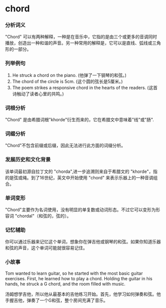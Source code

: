# chord

### 分析词义

  

"Chord" 可以有两种解释，一种是在音乐中，它指的是由三个或更多的音调同时播放，创造出一种和谐的声音。另一种常用的解释是，它可以是直线、弧线或三角形的一部分。

  

### 列举例句

  

1.  He struck a chord on the piano. (他弹了一下钢琴的和弦。)
2.  The chord of the circle is 5cm. (这个圆的弦长是5厘米。)
3.  The poem strikes a responsive chord in the hearts of the readers. (这首诗触动了读者心里的共鸣。)

  

### 词根分析

  

"Chord" 是由希腊词根"khorde"衍生而来的，它在希腊文中意味着"线"或"肠".

  

### 词缀分析

  

"Chord"不包含前缀或后缀，因此无法进行此方面的词缀分析。

  

### 发展历史和文化背景

  

该单词最初源自拉丁文的 "chorda",进一步追溯则来自于希腊文的 "khorde"，指的是弦或绳。到了16世纪，英文中开始使用 "chord" 来表示乐器上的一种音调组合。

  

### 单词变形

  

"Chord"主要作为名词使用，没有明显的单复数或动词形态。不过它可以变形为形容词 "chordal"（和弦的，弦的）。

  

### 记忆辅助

  

你可以通过乐器来记忆这个单词，想象你在弹吉他或钢琴的和弦。如果你知道乐器和弦的声音，这个单词可能就很容易记住。

  

### 小故事

  

Tom wanted to learn guitar, so he started with the most basic guitar exercises. First, he learned how to play a chord. Holding the guitar in his hands, he struck a G chord, and the room filled with music.

  

汤姆想学吉他，所以他从最基本的吉他练习开始。首先，他学习如何弹奏和弦。他手握吉他，弹奏了一个G和弦，整个房间充满了音乐。

